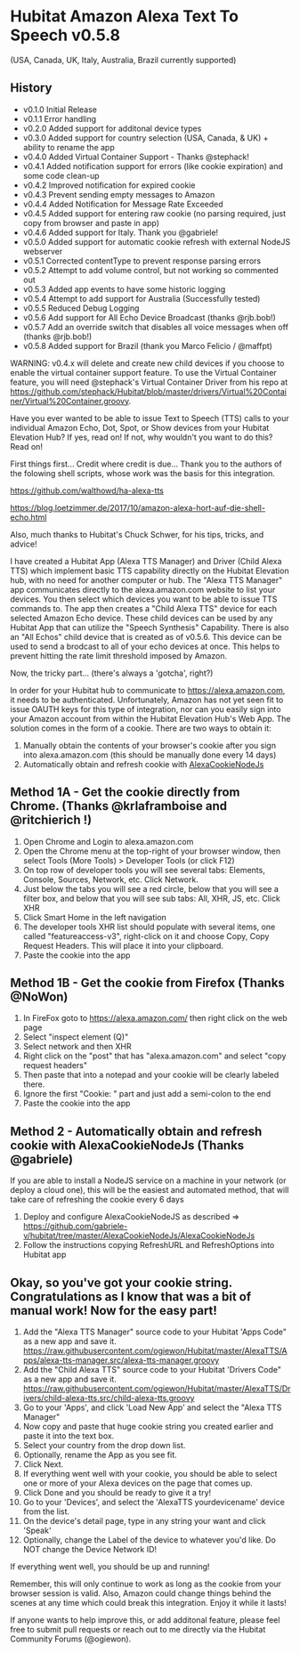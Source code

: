 # Hubitat Amazon Alexa Text To Speech  v0.5.8
(USA, Canada, UK, Italy, Australia, Brazil currently supported)

History
-------
- v0.1.0  Initial Release
- v0.1.1  Error handling
- v0.2.0  Added support for additonal device types
- v0.3.0  Added support for country selection (USA, Canada, & UK) + ability to rename the app
- v0.4.0  Added Virtual Container Support - Thanks @stephack!
- v0.4.1  Added notification support for errors (like cookie expiration) and some code clean-up
- v0.4.2  Improved notification for expired cookie
- v0.4.3  Prevent sending empty messages to Amazon
- v0.4.4  Added Notification for Message Rate Exceeded
- v0.4.5  Added support for entering raw cookie (no parsing required, just copy from browser and paste in app)
- v0.4.6  Added support for Italy.  Thank you @gabriele!
- v0.5.0  Added support for automatic cookie refresh with external NodeJS webserver
- v0.5.1  Corrected contentType to prevent response parsing errors
- v0.5.2  Attempt to add volume control, but not working so commented out
- v0.5.3  Added app events to have some historic logging
- v0.5.4  Attempt to add support for Australia (Successfully tested)
- v0.5.5  Reduced Debug Logging
- v0.5.6  Add support for All Echo Device Broadcast (thanks @rjb.bob!)
- v0.5.7  Add an override switch that disables all voice messages when off (thanks @rjb.bob!)
- v0.5.8  Added support for Brazil (thank you Marco Felicio / @maffpt)

WARNING: v0.4.x will delete and create new child devices if you choose to enable the virtual container support feature.  To use the Virtual Container feature, you will need @stephack's Virtual Container Driver from his repo at https://github.com/stephack/Hubitat/blob/master/drivers/Virtual%20Container/Virtual%20Container.groovy.


Have you ever wanted to be able to issue Text to Speech (TTS) calls to your individual Amazon Echo, Dot, Spot, or Show devices from your Hubitat Elevation Hub?  If yes, read on!  If not, why wouldn't you want to do this?  Read on!

First things first...  Credit where credit is due...  Thank you to the authors of the folowing shell scripts, whose work was the basis for this integration.

  https://github.com/walthowd/ha-alexa-tts

  https://blog.loetzimmer.de/2017/10/amazon-alexa-hort-auf-die-shell-echo.html

Also, much thanks to Hubitat's Chuck Schwer, for his tips, tricks, and advice!


I have created a Hubitat App (Alexa TTS Manager) and Driver (Child Alexa TTS) which implement basic TTS capability directly on the Hubitat Elevation hub, with no need for another computer or hub.  The "Alexa TTS Manager" app communicates directly to the alexa.amazon.com website to list your devices.  You then select which devices you want to be able to issue TTS commands to.  The app then creates a "Child Alexa TTS" device for each selected Amazon Echo device.  These child devices can be used by any Hubitat App that can utilize the "Speech Synthesis" Capability. There is also an "All Echos" child device that is created as of v0.5.6.  This device can be used to send a brodcast to all of your echo devices at once.  This helps to prevent hitting the rate limit threshold imposed by Amazon.

Now, the tricky part...  (there's always a 'gotcha', right?)

In order for your Hubitat hub to communicate to https://alexa.amazon.com, it needs to be authenticated.  Unfortunately, Amazon has not yet seen fit to issue OAUTH keys for this type of integration, nor can you easily sign into your Amazon account from within the Hubitat Elevation Hub's Web App.  The solution comes in the form of a cookie. 
There are two ways to obtain it:
1) Manually obtain the contents of your browser's cookie after you sign into alexa.amazon.com (this should be manually done every 14 days)
2) Automatically obtain and refresh cookie with [AlexaCookieNodeJs](https://github.com/gabriele-v/hubitat/tree/master/AlexaCookieNodeJs/AlexaCookieNodeJs)

Method 1A - Get the cookie directly from Chrome.  (Thanks @krlaframboise and @ritchierich !)
-----------------------------------------------------------------------------------------------------
1) Open Chrome and Login to alexa.amazon.com
2) Open the Chrome menu at the top-right of your browser window, then select Tools (More Tools) > Developer Tools (or click F12)
3) On top row of developer tools you will see several tabs: Elements, Console, Sources, Network, etc. Click Network.
4) Just below the tabs you will see a red circle, below that you will see a filter box, and below that you will see sub tabs: All, XHR, JS, etc. Click XHR
5) Click Smart Home in the left navigation
6) The developer tools XHR list should populate with several items, one called "featureaccess-v3", right-click on it and choose Copy, Copy Request Headers. This will place it into your clipboard.
7) Paste the cookie into the app

Method 1B - Get the cookie from Firefox (Thanks @NoWon)
-------------------------------------------------------------------------------------------------------
1) In FireFox goto to https://alexa.amazon.com/ then right click on the web page
2) Select "inspect element (Q)"
3) Select network and then XHR
4) Right click on the "post" that has "alexa.amazon.com" and select "copy request headers"
5) Then paste that into a notepad and your cookie will be clearly labeled there.
6) Ignore the first "Cookie: " part and just add a semi-colon to the end
7) Paste the cookie into the app

Method 2 - Automatically obtain and refresh cookie with AlexaCookieNodeJs (Thanks @gabriele)
-------------------------------------------------------------------------------------------------------
If you are able to install a NodeJS service on a machine in your network (or deploy a cloud one), this will be the easiest and automated method, that will take care of refreshing the cookie every 6 days
1) Deploy and configure AlexaCookieNodeJS as described => https://github.com/gabriele-v/hubitat/tree/master/AlexaCookieNodeJs/AlexaCookieNodeJs
2) Follow the instructions copying RefreshURL and RefreshOptions into Hubitat app

Okay, so you've got your cookie string.  Congratulations as I know that was a bit of manual work!  Now for the easy part!
-----------------------------------------------------------------------------------------------------
1) Add the "Alexa TTS Manager" source code to your Hubitat 'Apps Code" as a new app and save it. https://raw.githubusercontent.com/ogiewon/Hubitat/master/AlexaTTS/Apps/alexa-tts-manager.src/alexa-tts-manager.groovy
2) Add the "Child Alexa TTS" source code to your Hubitat 'Drivers Code" as a new app and save it. https://raw.githubusercontent.com/ogiewon/Hubitat/master/AlexaTTS/Drivers/child-alexa-tts.src/child-alexa-tts.groovy
3) Go to your 'Apps', and click 'Load New App' and select the "Alexa TTS Manager"
4) Now copy and paste that huge cookie string you created earlier and paste it into the text box.  
5) Select your country from the drop down list.
6) Optionally, rename the App as you see fit.
7) Click Next.
8) If everything went well with your cookie, you should be able to select one or more of your Alexa devices on the page that comes up.
9) Click Done and you should be ready to give it a try!
10) Go to your 'Devices', and select the 'AlexaTTS yourdevicename' device from the list.  
11) On the device's detail page, type in any string your want and click 'Speak'
12) Optionally, change the Label of the device to whatever you'd like.  Do NOT change the Device Network ID!

If everything went well, you should be up and running!

Remember, this will only continue to work as long as the cookie from your browser session is valid.  Also, Amazon could change things behind the scenes at any time which could break this integration.  Enjoy it while it lasts!

If anyone wants to help improve this, or add additonal feature, please feel free to submit pull requests or reach out to me directly via the Hubitat Community Forums (@ogiewon).
